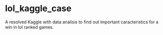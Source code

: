 # lol_kaggle_case
A resolved Kaggle with data analisis to find out important caracteristics for a win in lol ranked games. 
